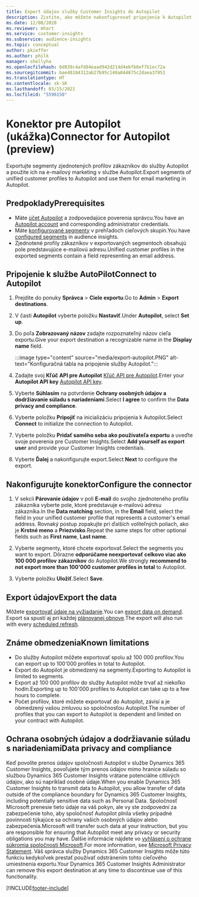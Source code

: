 ```yaml
---
title: Export údajov služby Customer Insights do Autopilot
description: Zistite, ako môžete nakonfigurovať pripojenie k Autopilot.
ms.date: 12/08/2020
ms.reviewer: mhart
ms.service: customer-insights
ms.subservice: audience-insights
ms.topic: conceptual
author: pkieffer
ms.author: philk
manager: shellyha
ms.openlocfilehash: 6d039c4afd84eaad942d214d4e6fb8ef7b1ec72a
ms.sourcegitcommit: bae40184312ab27b95c140a044875c2daea37951
ms.translationtype: HT
ms.contentlocale: sk-SK
ms.lasthandoff: 03/15/2021
ms.locfileid: "5596150"
---
```

# <a name="connector-for-autopilot-preview"></a><span data-ttu-id="1266a-103">Konektor pre Autopilot (ukážka)</span><span class="sxs-lookup"><span data-stu-id="1266a-103">Connector for Autopilot (preview)</span></span>

<span data-ttu-id="1266a-104">Exportujte segmenty zjednotených profilov zákazníkov do služby Autopilot a použite ich na e-mailový marketing v službe Autopilot.</span><span class="sxs-lookup"><span data-stu-id="1266a-104">Export segments of unified customer profiles to Autopilot and use them for email marketing in Autopilot.</span></span> 

## <a name="prerequisites"></a><span data-ttu-id="1266a-105">Predpoklady</span><span class="sxs-lookup"><span data-stu-id="1266a-105">Prerequisites</span></span>

-   <span data-ttu-id="1266a-106">Máte [účet Autopilot](https://www.autopilothq.com/) a zodpovedajúce poverenia správcu.</span><span class="sxs-lookup"><span data-stu-id="1266a-106">You have an [Autopilot account](https://www.autopilothq.com/) and corresponding administrator credentials.</span></span>
-   <span data-ttu-id="1266a-107">Máte [konfigurované segmenty](segments.md) v prehľadoch cieľových skupín.</span><span class="sxs-lookup"><span data-stu-id="1266a-107">You have [configured segments](segments.md) in audience insights.</span></span>
-   <span data-ttu-id="1266a-108">Zjednotené profily zákazníkov v exportovaných segmentoch obsahujú pole predstavujúce e-mailovú adresu.</span><span class="sxs-lookup"><span data-stu-id="1266a-108">Unified customer profiles in the exported segments contain a field representing an email address.</span></span>

## <a name="connect-to-autopilot"></a><span data-ttu-id="1266a-109">Pripojenie k službe AutoPilot</span><span class="sxs-lookup"><span data-stu-id="1266a-109">Connect to Autopilot</span></span>

1. <span data-ttu-id="1266a-110">Prejdite do ponuky **Správca** > **Ciele exportu**.</span><span class="sxs-lookup"><span data-stu-id="1266a-110">Go to **Admin** > **Export destinations**.</span></span>

1. <span data-ttu-id="1266a-111">V časti **Autopilot** vyberte položku **Nastaviť**.</span><span class="sxs-lookup"><span data-stu-id="1266a-111">Under **Autopilot**, select **Set up**.</span></span>

1. <span data-ttu-id="1266a-112">Do poľa **Zobrazovaný názov** zadajte rozpoznateľný názov cieľa exportu.</span><span class="sxs-lookup"><span data-stu-id="1266a-112">Give your export destination a recognizable name in the **Display name** field.</span></span>

   :::image type="content" source="media/export-autopilot.PNG" alt-text="Konfiguračná tabla na pripojenie služby Autopilot.":::

1. <span data-ttu-id="1266a-114">Zadajte svoj **Kľúč API pre Autopilot** [Kľúč API pre Autopilot](https://autopilot.docs.apiary.io/#).</span><span class="sxs-lookup"><span data-stu-id="1266a-114">Enter your **Autopilot API key** [Autopilot API key](https://autopilot.docs.apiary.io/#).</span></span>

1. <span data-ttu-id="1266a-115">Vyberte **Súhlasím** na potvrdenie **Ochrany osobných údajov a dodržiavanie súladu s nariadeniami**.</span><span class="sxs-lookup"><span data-stu-id="1266a-115">Select **I agree** to confirm the **Data privacy and compliance**.</span></span>

1. <span data-ttu-id="1266a-116">Vyberte položku **Pripojiť** na inicializáciu pripojenia k Autopilot.</span><span class="sxs-lookup"><span data-stu-id="1266a-116">Select **Connect** to initialize the connection to Autopilot.</span></span>

1. <span data-ttu-id="1266a-117">Vyberte položku **Pridať samého seba ako používateľa exportu** a uveďte svoje poverenia pre Customer Insights.</span><span class="sxs-lookup"><span data-stu-id="1266a-117">Select **Add yourself as export user** and provide your Customer Insights credentials.</span></span>

1. <span data-ttu-id="1266a-118">Vyberte **Ďalej** a nakonfigurujte export.</span><span class="sxs-lookup"><span data-stu-id="1266a-118">Select **Next** to configure the export.</span></span>

## <a name="configure-the-connector"></a><span data-ttu-id="1266a-119">Nakonfigurujte konektor</span><span class="sxs-lookup"><span data-stu-id="1266a-119">Configure the connector</span></span>

1. <span data-ttu-id="1266a-120">V sekcii **Párovanie údajov** v poli **E-mail** do svojho zjednoteného profilu zákazníka vyberte pole, ktoré predstavuje e-mailovú adresu zákazníka.</span><span class="sxs-lookup"><span data-stu-id="1266a-120">In the **Data matching** section, in the **Email** field, select the field in your unified customer profile that represents a customer's email address.</span></span> <span data-ttu-id="1266a-121">Rovnaký postup zopakujte pri ďalších voliteľných poliach, ako je **Krstné meno** a **Priezvisko**.</span><span class="sxs-lookup"><span data-stu-id="1266a-121">Repeat the same steps for other optional fields such as **First name**, **Last name**.</span></span>

1. <span data-ttu-id="1266a-122">Vyberte segmenty, ktoré chcete exportovať.</span><span class="sxs-lookup"><span data-stu-id="1266a-122">Select the segments you want to export.</span></span> <span data-ttu-id="1266a-123">Dôrazne **odporúčame neexportovať celkovo viac ako 100 000 profilov zákazníkov** do Autopilot.</span><span class="sxs-lookup"><span data-stu-id="1266a-123">We strongly **recommend to not export more than 100'000 customer profiles in total** to Autopilot.</span></span> 

1. <span data-ttu-id="1266a-124">Vyberte položku **Uložiť**.</span><span class="sxs-lookup"><span data-stu-id="1266a-124">Select **Save**.</span></span>

## <a name="export-the-data"></a><span data-ttu-id="1266a-125">Export údajov</span><span class="sxs-lookup"><span data-stu-id="1266a-125">Export the data</span></span>

<span data-ttu-id="1266a-126">Môžete [exportovať údaje na vyžiadanie](export-destinations.md).</span><span class="sxs-lookup"><span data-stu-id="1266a-126">You can [export data on demand](export-destinations.md).</span></span> <span data-ttu-id="1266a-127">Export sa spustí aj pri každej [plánovanej obnove](system.md#schedule-tab).</span><span class="sxs-lookup"><span data-stu-id="1266a-127">The export will also run with every [scheduled refresh](system.md#schedule-tab).</span></span>

## <a name="known-limitations"></a><span data-ttu-id="1266a-128">Známe obmedzenia</span><span class="sxs-lookup"><span data-stu-id="1266a-128">Known limitations</span></span>

- <span data-ttu-id="1266a-129">Do služby Autopilot môžete exportovať spolu až 100 000 profilov.</span><span class="sxs-lookup"><span data-stu-id="1266a-129">You can export up to 100'000 profiles in total to Autopilot.</span></span>
- <span data-ttu-id="1266a-130">Export do Autopilot je obmedzený na segmenty.</span><span class="sxs-lookup"><span data-stu-id="1266a-130">Exporting to Autopilot is limited to segments.</span></span>
- <span data-ttu-id="1266a-131">Export až 100 000 profilov do služby Autopilot môže trvať až niekoľko hodín.</span><span class="sxs-lookup"><span data-stu-id="1266a-131">Exporting up to 100'000 profiles to Autopilot can take up to a few hours to complete.</span></span> 
- <span data-ttu-id="1266a-132">Počet profilov, ktoré môžete exportovať do Autopilot, závisí a je obmedzený vašou zmluvou so spoločnosťou Autopilot.</span><span class="sxs-lookup"><span data-stu-id="1266a-132">The number of profiles that you can export to Autopilot is dependent and limited on your contract with Autopilot.</span></span>

## <a name="data-privacy-and-compliance"></a><span data-ttu-id="1266a-133">Ochrana osobných údajov a dodržiavanie súladu s nariadeniami</span><span class="sxs-lookup"><span data-stu-id="1266a-133">Data privacy and compliance</span></span>

<span data-ttu-id="1266a-134">Keď povolíte prenos údajov spoločnosti Autopilot v službe Dynamics 365 Customer Insights, povoľujete tým prenos údajov mimo hranice súladu so službou Dynamics 365 Customer Insights vrátane potenciálne citlivých údajov, ako sú napríklad osobné údaje.</span><span class="sxs-lookup"><span data-stu-id="1266a-134">When you enable Dynamics 365 Customer Insights to transmit data to Autopilot, you allow transfer of data outside of the compliance boundary for Dynamics 365 Customer Insights, including potentially sensitive data such as Personal Data.</span></span> <span data-ttu-id="1266a-135">Spoločnosť Microsoft prenesie tieto údaje na váš pokyn, ale vy ste zodpovední za zabezpečenie toho, aby spoločnosť Autopilot plnila všetky prípadné povinnosti týkajúce sa ochrany vašich osobných údajov alebo zabezpečenia.</span><span class="sxs-lookup"><span data-stu-id="1266a-135">Microsoft will transfer such data at your instruction, but you are responsible for ensuring that Autopilot meet any privacy or security obligations you may have.</span></span> <span data-ttu-id="1266a-136">Ďalšie informácie nájdete vo [vyhlásení o ochrane súkromia spoločnosti Microsoft](https://go.microsoft.com/fwlink/?linkid=396732).</span><span class="sxs-lookup"><span data-stu-id="1266a-136">For more information, see [Microsoft Privacy Statement](https://go.microsoft.com/fwlink/?linkid=396732).</span></span>
<span data-ttu-id="1266a-137">Váš správca služby Dynamics 365 Customer Insights môže túto funkciu kedykoľvek prestať používať odstránením tohto cieľového umiestnenia exportu.</span><span class="sxs-lookup"><span data-stu-id="1266a-137">Your Dynamics 365 Customer Insights Administrator can remove this export destination at any time to discontinue use of this functionality.</span></span>


[!INCLUDE[footer-include](../includes/footer-banner.md)]